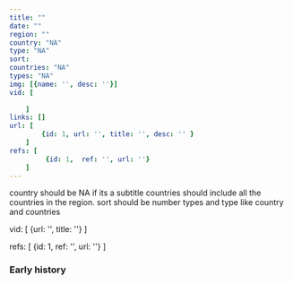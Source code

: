 ```yaml
---
title: ""
date: ""
region: ""
country: "NA" 
type: "NA"
sort: 
countries: "NA"
types: "NA"
img: [{name: '', desc: ''}]
vid: [
        
    ]
links: []
url: [
        {id: 1, url: '', title: '', desc: '' }
    ]
refs: [
         {id: 1,  ref: '', url: ''}
    ]
---
```

country should be NA if its a subtitle
countries should include all the countries in the region.
sort should be number
types and type like country and countries

vid: [
       {url:  '', title: ''}
    ]

refs: [
     {id: 1,  ref: '', url: ''}
    ]

<div class="mw-parser-output">
</div>

<h3>
    <span class="mw-headline" id="Early_history">
        Early history
    </span>
</h3>

